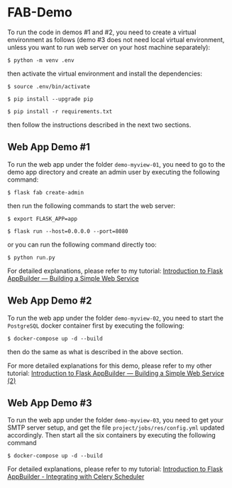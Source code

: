 # FAB-Demo

To run the code in demos \#1 and \#2, you need to create a virtual environment as follows (demo \#3 does not need local virtual environment, unless you want to run web server on your host machine separately):

```$ python -m venv .env```

then activate the virtual environment and install the dependencies:

```
$ source .env/bin/activate

$ pip install --upgrade pip

$ pip install -r requirements.txt
```

then follow the instructions described in the next two sections.

## Web App Demo \#1

To run the web app under the folder `demo-myview-01`, you need to go to the demo app directory and create an admin user by executing the following command:

```$ flask fab create-admin```

then run the following commands to start the web server:

```
$ export FLASK_APP=app

$ flask run --host=0.0.0.0 --port=8080
```

or you can run the following command directly too:

```$ python run.py```


For detailed explanations, please refer to my tutorial: <a href="https://chuan-zhang.medium.com/introduction-to-flask-appbuilder-building-a-simple-web-service-16ad26876ef6">Introduction to Flask AppBuilder — Building a Simple Web Service</a>

## Web App Demo \#2

To run the web app under the folder `demo-myview-02`, you need to start the `PostgreSQL` docker container first by executing the following:

```$ docker-compose up -d --build```

then do the same as what is described in the above section.

For more detailed explanations for this demo, please refer to my other tutorial: <a href="https://chuan-zhang.medium.com/introduction-to-flask-appbuilder-building-a-simple-web-service-2-786e09c59a03">Introduction to Flask AppBuilder — Building a Simple Web Service (2)</a>

## Web App Demo \#3

To run the web app under the folder `demo-myview-03`, you need to get your SMTP server setup, and get the file `project/jobs/res/config.yml` updated accordingly. Then start all the six containers by executing the following command

```$ docker-compose up -d --build```

For detailed explanations, please refer to my tutorial: <a href="https://chuan-zhang.medium.com/introduction-to-flask-appbuilder-integrating-with-celery-scheduler-99d37770bb62">Introduction to Flask AppBuilder - Integrating with Celery Scheduler</a>

